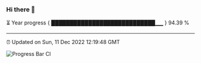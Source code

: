 ### Hi there 👋

⏳ Year progress { ████████████████████████████▁▁ } 94.39 %

---

⏰ Updated on Sun, 11 Dec 2022 12:19:48 GMT

![Progress Bar CI](https://github.com/liununu/liununu/workflows/Progress%20Bar%20CI/badge.svg)
